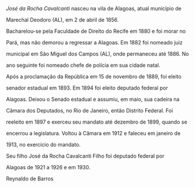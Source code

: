 

*José da Rocha Cavalcanti* nasceu na vila de Alagoas, atual município de

Marechal Deodoro (AL), em 2 de abril de 1856.



Bacharelou-se pela Faculdade de Direito do Recife em 1880 e foi morar no

Pará, mas não demorou a regressar a Alagoas. Em 1882 foi nomeado juiz

municipal em São Miguel dos Campos (AL), onde permaneceu até 1886. No

ano seguinte foi nomeado chefe de polícia em sua cidade natal.



Após a proclamação da República em 15 de novembro de 1889, foi eleito

senador estadual em 1893. Em 1894 foi eleito deputado federal por

Alagoas. Deixou o Senado estadual e assumiu, em maio, sua cadeira na

Câmara dos Deputados, no Rio de Janeiro, então Distrito Federal. Foi

reeleito em 1897 e exerceu seu mandato até dezembro de 1899, quando se

encerrou a legislatura. Voltou à Câmara em 1912 e faleceu em janeiro de

1913, no exercício do mandato.



Seu filho José da Rocha Cavalcanti Filho foi deputado federal por

Alagoas de 1921 a 1926 e em 1930.



Reynaldo de Barros



